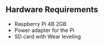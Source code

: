 ## Hardware Requirements
 * Raspberry Pi 4B 2GB
 * Power adapter for the Pi
 * SD card with Wear leveling